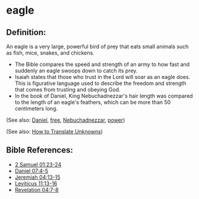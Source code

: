 # eagle #

## Definition: ##

An eagle is a very large, powerful bird of prey that eats small animals such as fish, mice, snakes, and chickens.

* The Bible compares the speed and strength of an army to how fast and suddenly an eagle swoops down to catch its prey.
* Isaiah states that those who trust in the Lord will soar as an eagle does. This is figurative language used to describe the freedom and strength that comes from trusting and obeying God.
* In the book of Daniel, King Nebuchadnezzar's hair length was compared to the length of an eagle's feathers, which can be more than 50 centimeters long.

(See also: [Daniel](../other/daniel.md), [free](../kt/free.md), [Nebuchadnezzar](../other/nebuchadnezzar.md), [power](../kt/power.md))

(See also: [How to Translate Unknowns](en/ta-vol1/translate/man/translate-unknown))

## Bible References: ##

* [2 Samuel 01:23-24](en/tn/2sa/help/01/23)
* [Daniel 07:4-5](en/tn/dan/help/07/04)
* [Jeremiah 04:13-15](en/tn/jer/help/04/13)
* [Leviticus 11:13-16](en/tn/lev/help/11/13)
* [Revelation 04:7-8](en/tn/rev/help/04/07)